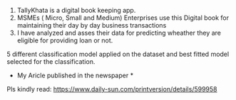 1. TallyKhata is a digital book keeping app.
2. MSMEs ( Micro, Small and Medium) Enterprises use this Digital book for maintaining their day by day business transactions
3. I have analyzed and asses their data for predicting wheather they are eligible for providing loan or not.

5 different classification model applied on the dataset and best fitted model selected for the classification.


* My Aricle published in the newspaper *

Pls kindly read: https://www.daily-sun.com/printversion/details/599958
